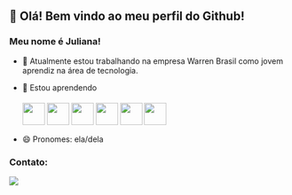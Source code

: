## 👋 Olá! Bem vindo ao meu perfil do Github!
### Meu nome é Juliana!

- 🔭 Atualmente estou trabalhando na empresa Warren Brasil como jovem aprendiz na área de tecnologia.
- 🌱 Estou aprendendo

  <img src="https://cdn.jsdelivr.net/gh/devicons/devicon/icons/nodejs/nodejs-original.svg" style="height: 40px; width: 40px; margin-top: 5px;"/>  <img    src="https://cdn.jsdelivr.net/gh/devicons/devicon/icons/vuejs/vuejs-original-wordmark.svg" style="height: 40px; width: 40px; margin-top: 5px;" /> <img src="https://cdn.jsdelivr.net/gh/devicons/devicon/icons/html5/html5-original-wordmark.svg" style="height: 40px; width: 40px; margin-top: 5px;" /> <img src="https://cdn.jsdelivr.net/gh/devicons/devicon/icons/css3/css3-original-wordmark.svg" style="height: 40px; width: 40px; margin-top: 5px;" /> <img src="https://cdn.jsdelivr.net/gh/devicons/devicon/icons/javascript/javascript-plain.svg" style="height: 40px; width: 40px; margin-top: 5px;" /> <img src="https://cdn.jsdelivr.net/gh/devicons/devicon/icons/python/python-original-wordmark.svg" style="height: 40px; width: 40px; margin-top: 5px;" /> 



                                                                                                
 - 😄 Pronomes: ela/dela

### Contato:

<div>
<a href="https://www.linkedin.com/in/julianahkolmar" target="_blank"><img src="https://img.shields.io/badge/-LinkedIn-%230077B5?style=for-the-badge&logo=linkedin&logoColor=white" target="_blank"></a>   
</div>
